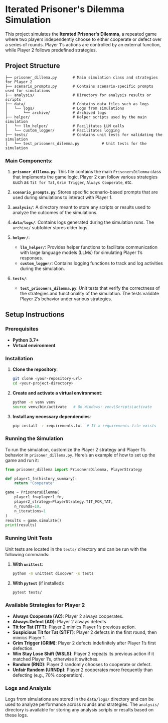 # Iterated Prisoner's Dilemma Simulation

This project simulates the **Iterated Prisoner's Dilemma**, a repeated game where two players independently choose to either cooperate or defect over a series of rounds. Player 1's actions are controlled by an external function, while Player 2 follows predefined strategies.

## Project Structure

```
├── prisoner_dillema.py       # Main simulation class and strategies for Player 2
├── scenario_prompts.py       # Contains scenario-specific prompts used for simulations
├── analysis/                 # Directory for analysis results or scripts
├── data/                     # Contains data files such as logs
│   └── logs/                 # Logs from simulations
│       └── archive/          # Archived logs
├── helper/                   # Helper scripts used by the main simulation
│   └── llm_helper/           # Facilitates LLM calls
│   └── custom_logger/        # Facilitates logging
├── tests/                    # Contains unit tests for validating the simulation
│   └── test_prisoners_dilemma.py          # Unit tests for the simulation
```

### Main Components:

1. **`prisoner_dillema.py`**: This file contains the main `PrisonersDilemma` class that implements the game logic. Player 2 can follow various strategies such as `Tit for Tat`, `Grim Trigger`, `Always Cooperate`, etc.

2. **`scenario_prompts.py`**: Stores specific scenario-based prompts that are used during simulations to interact with Player 1.

3. **`analysis/`**: A directory meant to store any scripts or results used to analyze the outcomes of the simulations.

4. **`data/logs/`**: Contains logs generated during the simulation runs. The `archive/` subfolder stores older logs.

5. **`helper/`**:

    - **`llm_helper/`**: Provides helper functions to facilitate communication with large language models (LLMs) for simulating Player 1’s responses.
    - **`custom_logger/`**: Contains logging functions to track and log activities during the simulation.

6. **`tests/`**:
    - **`test_prisoners_dilemma.py`**: Unit tests that verify the correctness of the strategies and functionality of the simulation. The tests validate Player 2’s behavior under various strategies.

## Setup Instructions

### Prerequisites

-   **Python 3.7+**
-   **Virtual environment**

### Installation

1. **Clone the repository**:

    ```bash
    git clone <your-repository-url>
    cd <your-project-directory>
    ```

2. **Create and activate a virtual environment**:

    ```bash
    python -m venv venv
    source venv/bin/activate   # On Windows: venv\Scripts\activate
    ```

3. **Install any necessary dependencies**:
    ```bash
    pip install -r requirements.txt  # If a requirements file exists
    ```

### Running the Simulation

To run the simulation, customize the Player 2 strategy and Player 1’s behavior in `prisoner_dillema.py`. Here’s an example of how to set up the game and run it:

```python
from prisoner_dillema import PrisonersDilemma, PlayerStrategy

def player1_fn(history_summary):
    return "Cooperate"

game = PrisonersDilemma(
    player1_fn=player1_fn,
    player2_strategy=PlayerStrategy.TIT_FOR_TAT,
    n_rounds=10,
    n_iterations=1
)
results = game.simulate()
print(results)
```

### Running Unit Tests

Unit tests are located in the `tests/` directory and can be run with the following commands:

1. **With `unittest`**:

    ```bash
    python -m unittest discover -s tests
    ```

2. **With `pytest`** (if installed):
    ```bash
    pytest tests/
    ```

### Available Strategies for Player 2

-   **Always Cooperate (AC)**: Player 2 always cooperates.
-   **Always Defect (AD)**: Player 2 always defects.
-   **Tit for Tat (TFT)**: Player 2 mimics Player 1’s previous action.
-   **Suspicious Tit for Tat (STFT)**: Player 2 defects in the first round, then mimics Player 1.
-   **Grim Trigger (GRIM)**: Player 2 defects indefinitely after Player 1’s first defection.
-   **Win Stay Lose Shift (WSLS)**: Player 2 repeats its previous action if it matched Player 1’s, otherwise it switches.
-   **Random (RND)**: Player 2 randomly chooses to cooperate or defect.
-   **Unfair Random (URNDp)**: Player 2 cooperates more frequently than defecting (e.g., 70% cooperation).

### Logs and Analysis

Logs from simulations are stored in the `data/logs/` directory and can be used to analyze performance across rounds and strategies. The `analysis/` directory is available for storing any analysis scripts or results based on these logs.
